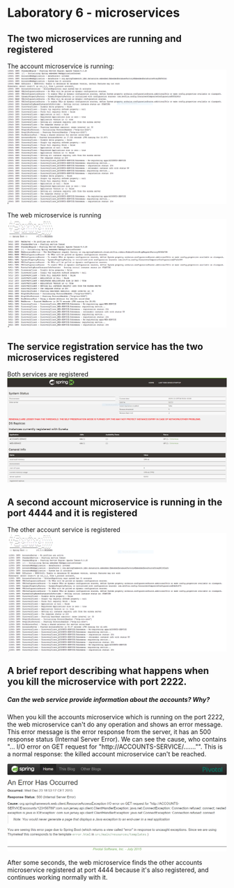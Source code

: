 # Laboratory 6 - microservices
## The two microservices are running and registered

The account microservice is running:
![AccountsService](https://github.com/albertorevel/Laboratory-6-microservices/blob/master/images/lab6-accounts.PNG?raw=true)

The web microservice is running
![WebService](https://github.com/albertorevel/Laboratory-6-microservices/blob/master/images/lab6-web.PNG?raw=true)

## The service registration service has the two microservices registered
Both services are registered
![WebRegister](https://github.com/albertorevel/Laboratory-6-microservices/blob/master/images/lab6-registry.PNG?raw=true)

## A second account microservice is running in the port 4444 and it is registered
The other account service is registered
![SecondAccountService](https://github.com/albertorevel/Laboratory-6-microservices/blob/master/images/lab6-accounts2.PNG?raw=true)

## A brief report describing what happens when you kill the microservice with port 2222. 
##### Can the web service provide information about the accounts? Why?

When you kill the accounts microservice which is running on the port 2222, the web microservice can't do any operation and shows an error message. This error message is the error response from the server, it has an 500 response status (Internal Server Error). We can see the cause, who contains "... I/O error on GET request for "http://ACCOUNTS-SERVICE/......."". This is a normal response: the killed account microservice can't be reached.

![ErrorService](https://github.com/albertorevel/Laboratory-6-microservices/blob/master/images/lab6-web-error.PNG?raw=true)

After some seconds, the web microservice finds the other accounts microservice registered at port 4444 because it's also registered, and continues working normally with it.

